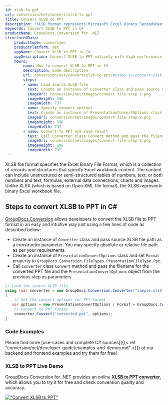 ```yaml
---
id: xlsb-to-ppt
url: conversion/net/convert/xlsb-to-ppt
title: Convert XLSB to PPT
description: "XLSB format represents Microsoft Excel Binary Spreadsheet File with .xlsb extension. Learn how to convert XLSB to PPT file programmatically in C# language using GroupDocs.Conversion for .NET library."
keywords: Convert XLSB to PPT in C#
productName: GroupDocs.Conversion for .NET
structuredData:
    productCode: conversion
    productPlatform: net
    appName: Convert XLSB to PPT in C#
    appDescription: Convert XLSB to PPT natively with high performance using C# language and server side GroupDocs.Conversion for .NET APIs, without the use of any software like Microsoft or Open Office.
    howTo:
        name: How to convert XLSB to PPT in C# 
        description: Some description
        url: conversion/net/convert/xlsb-to-ppt/#steps-to-convert-xlsb-to-ppt-in-c
        steps:
        - name: Load source XLSB file 
          text: Create an instance of Converter class and pass source XLSB file path as a constructor parameter. You may specify absolute or relative file path as per your requirements. 
          imageUrl: conversion/net/images/convert-file-step-1.png
          imageHeight: 196
          imageWidth: 737
        - name: Specify convert options 
          text: Create an instance of PresentationConvertOptions class.
          imageUrl: conversion/net/images/convert-file-step-2.png
          imageHeight: 196
          imageWidth: 737
        - name: Convert to PPT and save result 
          text: Call Converter class Convert method and pass the filename for the converted HTML file and the PresentationConvertOptions object from the previous step as parameters.
          imageUrl: conversion/net/images/convert-file-step-3.png
          imageHeight: 196
          imageWidth: 737
---
```


XLSB file format specifies the Excel Binary File Format, which is a collection of records and structures that specify Excel workbook content. The content can include unstructured or semi-structured tables of numbers, text, or both numbers and text, formulas, external data connections, charts and images. Unlike XLSX (which is based on Open XML file format), the XLSB represents binary Excel workbook file.

## Steps to convert XLSB to PPT in C#

[GroupDocs.Conversion](https://products.groupdocs.com/conversion/net) allows developers to convert the XLSB file to PPT format in an easy and intuitive way just using a few lines of code as described below:

* Create an instance of `Converter` class and pass source XLSB file path as a constructor parameter. You may specify absolute or relative file path as per your requirements. 
* Create an instance of `PresentationConvertOptions` class and set `Format` property to `GroupDocs.Conversion.FileTypes.PresentationFileType.Ppt`.
* Call `Converter` class `Convert` method and pass the filename for the converted PPT file and the `PresentationConvertOptions` object from the previous step as parameters.

```csharp
// Load the source XLSB file
using (var converter = new GroupDocs.Conversion.Converter("sample.xlsb"))
{
    // Set the convert options for PPT format
   var options = new PresentationConvertOptions { Format = GroupDocs.Conversion.FileTypes.PresentationFileType.Ppt };
    // Convert to PPT format
    converter.Convert("converted.ppt", options);
}
```

### Code Examples

Please find more [use-cases and complete C# sources]({{< ref "conversion/net/developer-guide/examples-and-demos.md" >}}) of our backend and frontend examples and try them for free!

### XLSB to PPT Live Demo

GroupDocs.Conversion for .NET provides an online [**XLSB to PPT converter**](https://products.groupdocs.app/conversion/xlsb-to-ppt), which allows you to try it for free and check conversion quality and accuracy.

[!["Convert XLSB to PPT"](conversion/net/images/convert-to-ppt/convert-xlsb-to-ppt.png)](https://products.groupdocs.app/conversion/xlsb-to-ppt)
